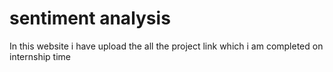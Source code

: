 # sentiment analysis
In this website i have upload the all the project link which i am completed on internship time  
